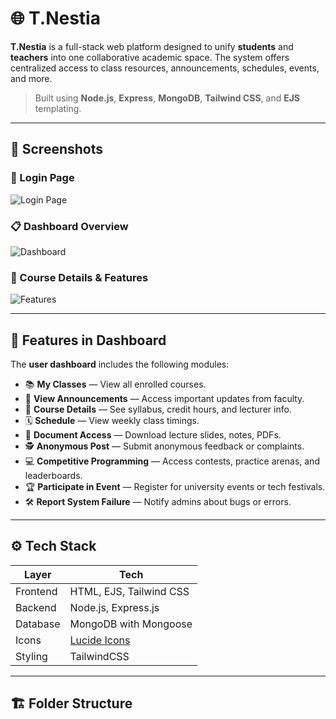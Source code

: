 # 🌐 T.Nestia

**T.Nestia** is a full-stack web platform designed to unify **students** and **teachers** into one collaborative academic space. The system offers centralized access to class resources, announcements, schedules, events, and more.

> Built using **Node.js**, **Express**, **MongoDB**, **Tailwind CSS**, and **EJS** templating.

---

## 📸 Screenshots

### 🔐 Login Page  
![Login Page](./public/screenshot1.jpg)

### 📋 Dashboard Overview  
![Dashboard](./public/screenshot2.jpg)

### 📁 Course Details & Features  
![Features](./public/screenshot3.jpg)

---

## 🚀 Features in Dashboard

The **user dashboard** includes the following modules:

- 📚 **My Classes** — View all enrolled courses.
- 📢 **View Announcements** — Access important updates from faculty.
- 📄 **Course Details** — See syllabus, credit hours, and lecturer info.
- 🗓️ **Schedule** — View weekly class timings.
- 📂 **Document Access** — Download lecture slides, notes, PDFs.
- 🕵️ **Anonymous Post** — Submit anonymous feedback or complaints.
- 💻 **Competitive Programming** — Access contests, practice arenas, and leaderboards.
- 🏆 **Participate in Event** — Register for university events or tech festivals.
- 🛠️ **Report System Failure** — Notify admins about bugs or errors.

---

## ⚙️ Tech Stack

| Layer | Tech |
|------|------|
| Frontend | HTML, EJS, Tailwind CSS |
| Backend | Node.js, Express.js |
| Database | MongoDB with Mongoose |
| Icons | [Lucide Icons](https://lucide.dev/) |
| Styling | TailwindCSS |

---

## 🏗️ Folder Structure

